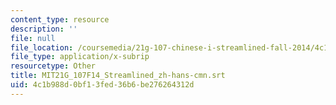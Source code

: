 ```yaml
---
content_type: resource
description: ''
file: null
file_location: /coursemedia/21g-107-chinese-i-streamlined-fall-2014/4c1b988d0bf13fed36b6be276264312d_MIT21G_107F14_Streamlined_zh-hans-cmn.srt
file_type: application/x-subrip
resourcetype: Other
title: MIT21G_107F14_Streamlined_zh-hans-cmn.srt
uid: 4c1b988d-0bf1-3fed-36b6-be276264312d
---
```

